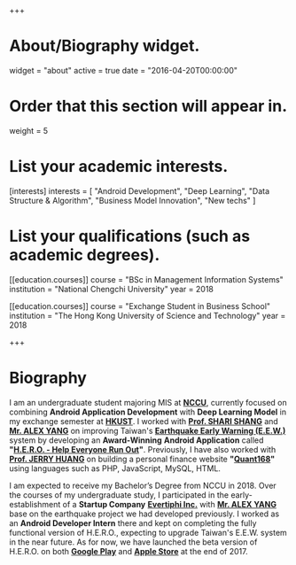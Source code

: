 +++
# About/Biography widget.
widget = "about"
active = true
date = "2016-04-20T00:00:00"

# Order that this section will appear in.
weight = 5

# List your academic interests.
[interests]
  interests = [
    "Android Development",
    "Deep Learning",
    "Data Structure & Algorithm",
    "Business Model Innovation",
    "New techs"
  ]

# List your qualifications (such as academic degrees).
[[education.courses]]
  course = "BSc in Management Information Systems"
  institution = "National Chengchi University"
  year = 2018

[[education.courses]]
  course = "Exchange Student in Business School"
  institution = "The Hong Kong University of Science and Technology"
  year = 2018
 
+++

# Biography

I am an undergraduate student majoring MIS at **<a href="http://www.nccu.edu.tw/?locale=en">NCCU</a>**, currently focused on combining **Android Application Development** with **Deep Learning Model** in my exchange semester at **<a href="http://www.ust.hk">HKUST</a>**. I worked with **<a href="http://www.mis2.nccu.edu.tw/en/Faculty/Faculty_01/SHIAW-CHUN-SHANG-1784053" target="_blank">Prof. SHARI SHANG</a>** and **<a href="https://www.linkedin.com/in/alex-yang-3045392a/">Mr. ALEX YANG</a>** on improving Taiwan's **<a href="https://earthquake.usgs.gov/research/earlywarning/">Earthquake Early Warning (E.E.W.)</a>** system by developing an **Award-Winning** **Android Application** called **"<a href="https://github.com/kevinyu0506/EarthquakeApp">H.E.R.O. - Help Everyone Run Out</a>"**. Previously, I have also worked with **<a href="http://rmi.nccu.edu.tw/en/Members1/%E9%BB%83-%E6%B3%93%E6%99%BA-93151481">Prof. JERRY HUANG</a>** on building a personal finance website **"<a href="http://140.119.86.174/quant168/index.php">Quant168</a>"** using languages such as PHP, JavaScript, MySQL, HTML.

I am expected to receive my Bachelor’s Degree from NCCU in 2018. Over the courses of my undergraduate study, I participated in the early-establishment of a **Startup Company** **<a href="http://www.evertiphi.com/">Evertiphi Inc.</a>** with **<a href="https://www.linkedin.com/in/alex-yang-3045392a/">Mr. ALEX YANG</a>** base on the earthquake project we had developed previously. I worked as an **Android Developer Intern** there and kept on completing the fully functional version of H.E.R.O., expecting to upgrade Taiwan's E.E.W. system in the near future. As for now, we have launched the beta version of H.E.R.O. on both **<a href="https://play.google.com/store/apps/details?id=com.evertiphi.herov2">Google Play</a>** and **<a href="https://itunes.apple.com/tw/app/h-e-r-o-earthquake-alert/id1276497257?mt=8">Apple Store</a>** at the end of 2017.

<!-- {{% alert note %}}
{{% staticref "files/cv.pdf" "newtab" %}}View my CV{{% /staticref %}}
{{% /alert %}} -->
